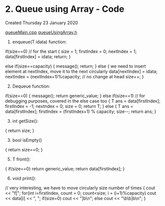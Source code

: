 # 2. Queue using Array - Code
Created Thursday 23 January 2020

[queueMain.cpp](2._Queue_using_Array_-_Code/queueMain.cpp)
[queueUsingArray.h](2._Queue_using_Array_-_Code/queueUsingArray.h)


1. enqueue(T idata) function:

if(size==0) // for the start
{
size = 1;
firstIndex = 0;
nextIndex = 1;
data[firstIndex] = idata;
return;
}
	
else if(size==capacity)
{
message();
return;
}
else
{
we need to insert element at nextIndex, move it to the next circularly
data[nextIndex] = idata;
nextIndex = (nextIndex+1)%capacity; // no change at head
size++;
}


2. Dequeue function:

if(size==0)
{
message();
return generic_value;
}
else if(size==1) // for debugging purposes, covered in the else case too
{
T ans = data[firstIndex];
firstIndex = -1;
nextndex = 0;
size = 0;
return T;
}
else
{
T ans = data[firstIndex];
firstIndex = (firstIndex+1) % capacity;
size--;
return ans;
}

3. int getSize():

{
return size;
}

3. bool isEmpty()

{
return size==0;
}

5. T front():

{
if(size==0)
return generic_value;
return data[firstIndex];
}

6. void print():

// very interesting, we have to move circularly size number of times
{
cout << "f[";
for(int i=firstIndex, count = 0; count<size; i = (i+1)%capacity)
cout << data[i] << ", ";
if(size=0)
cout << "]b\n";
else
cout << "\b\b]b\n";
 }






